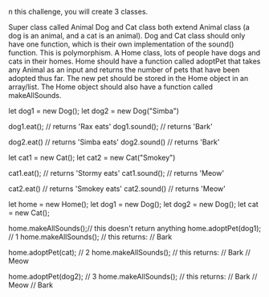 n this challenge, you will create 3 classes.

Super class called Animal
Dog and Cat class both extend Animal class (a dog is an animal, and a cat is an animal).
Dog and Cat class should only have one function, which is their own implementation of the sound() function. This is polymorphism.
A Home class, lots of people have dogs and cats in their homes. Home should have a function called adoptPet that takes any Animal as an input and returns the number of pets that have been adopted thus far. The new pet should be stored in the Home object in an array/list. The Home object should also have a function called makeAllSounds.

let dog1 = new Dog();
let dog2 = new Dog("Simba")

dog1.eat();    // returns 'Rax eats'
dog1.sound(); // returns 'Bark'

dog2.eat()    // returns 'Simba eats'
dog2.sound() // returns 'Bark'

let cat1 = new Cat();
let cat2 = new Cat("Smokey")

cat1.eat();    // returns 'Stormy eats'
cat1.sound(); // returns 'Meow'

cat2.eat()    // returns 'Smokey eats'
cat2.sound() // returns 'Meow'


let home = new Home();
let dog1 = new Dog();
let dog2 = new Dog();
let cat = new Cat();


home.makeAllSounds();// this doesn't return anything
home.adoptPet(dog1); // 1
home.makeAllSounds();
// this returns:
// Bark

home.adoptPet(cat); // 2
home.makeAllSounds();
// this returns:
// Bark
// Meow

home.adoptPet(dog2); // 3
home.makeAllSounds();
// this returns:
// Bark
// Meow
// Bark